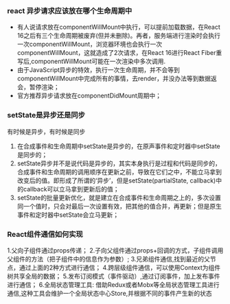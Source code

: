 ### react 异步请求应该放在哪个生命周期中
  - 有人说请求放在componentWillMount中执行，可以提前加载数据，在React 16之后有三个生命周期被废弃(但并未删除)。再者，服务端进行渲染时会执行一次componentWillMount，浏览器环境也会执行一次componentWillMount，这就造成了2次请求，在React 16进行React Fiber重写后,componentWillMount可能在一次渲染中多次调用.
  - 由于JavaScript异步的特效，执行一次生命周期，并不会等到componentWillMount中完成所有的事情，去render，并没办法等到数据返会，暂停渲染；
  - 官方推荐异步请求放在componentDidMount周期中；

### setState是异步还是同步
  有时候是异步，有时候是同步
  1. 在合成事件和生命周期中setState是异步的，在原声事件和定时器中setState是同步的；
  2. setState异步并不是说代码是异步的，其实本身执行是过程和代码是同步的，
  合成事件和生命周期的调用顺序在更新之前，导致在它们之中，不能立马拿到改变后的值。即形成了所谓的‘异步’，但是setState(partialState, callback)中的callback可以立马拿到更新后的值；
  3. setState的批量更新优化，就是建立在合成事件和生命周期之上的，多次设置同一个值时，只会对最后一次设置有效，把其他的值合并，再更新；但是原生事件和定时器中setState会立马更新；

### React组件通信如何实现
  1.父向子组件通过props传递；
  2.子向父组件通过props+回调的方式，子组件调用父组件的方法（把子组件中的信息作为参数）;
  3.兄弟组件通信,找到最近的父节点，通过上面的2种方式进行通信；
  4.跨层级组件通信，可以使用Context为组件树共享全局的数据；
  5.发布订阅模式（事件驱动）,通过订阅事件，加上发布事件进行通信；
  6.全局状态管理工具: 借助Redux或者Mobx等全局状态管理工具进行通信,这种工具会维护一个全局状态中心Store,并根据不同的事件产生新的状态
